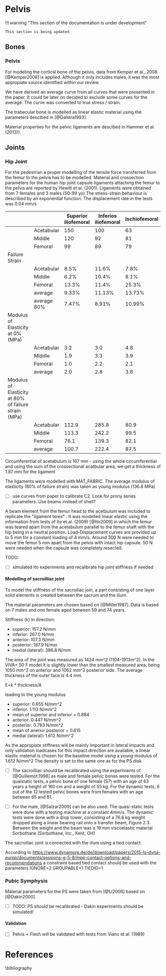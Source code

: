 # Pelvis

!!! warning "This section of the documentation is under development"
    
    This section is being updated

## Bones

### Pelvis

For modeling the cortical bone of the pelvis, data from Kemper et al., 2008 [@Kemper2008] is applied. Although it only includes males, it was the most appropiate source identified within our review. 

We have derived an average curve from all curves that were presented in the paper. It could be later on decided to exclude some curves for the average. The curve was converted to true stress / strain.

The trabecular bone is modelled as linear elastic material using the parameters descibed in [@Dalstra1993].

<!-- Notes: From Fleps et al. (2018): "Acetabular cartilage was modelled based on the study of Burgin et al. [28] using a hyperelastic material model without viscoelastic effect (LS Dyna, MAT_077, v = 0.495, rho = 0.795 g/cm3, C10 = 0.352 MPa, C01 = 0.306 MPa, C11 = 0.052 MPa). Hyperelastic material parameters for fibrous cartilage at the pubic symphysis were based on the study from Li et al. [29] (LS Dyna, MAT_027, v = 0.495, rho = 0.795 g/cm3, C10 = 0.1 MPa, C01 = 0.45 MPa). The same parameters were also used for the cartilage in the sacroiliac joint for lack of better published information."
Pelvic ligaments were modelled with tension only cable elements with material properties according to Hammer et al. [31] (LS Dyna, MAT_071, E = 395 MPa). Cross sections that were based on subject specific insertion site length and an average ligament thickness of 1mm. -->
Material properties for the pelvic ligaments are descibed in Hammer et al. (2013)).

<!-- Todo:

- [ ] The isolated pelvic bone + joints should be validated with the quasisatic and dynamic (spheric) impactor tests of [@Guillemot.1998] and   [@Salzar2009]
- [ ] Overall stiffness of Pelvis + Flesh should be validated with tests from Viano (1989)
 -->

## Joints

### Hip Joint

For the pedestrian a proper modelling of the tensile force transferred from the femur to the pelvis has to be modelled.
Material and crossection parameters for the human hip joint capsule ligaments attaching the femur to the pelvis are reported by Hewitt et al. (2001). Ligaments were obtained from 7 females and 3 males (50-99 yo)
The stress-strain behaviour is described by an exponential function. The displacement rate in the tests was 0.04 mm/s


|                                                      |             | Superior iliofemoral | Inferios iliofemoral | Ischiofemoral |
|------------------------------------------------------|-------------|----------------------|----------------------|---------------|
|                                                      | Acetabular  | 150                  | 100                  | 63            |
|                                                      | Middle      | 120                  | 92                   | 81            |
|                                                      | Femoral     | 99                   | 89                   | 79            |
| Failure Strain                                       |             |                      |                      |               |
|                                                      | Acetabular  | 8.5%                 | 11.6%                | 7.8%          |
|                                                      | Middle      | 6.2%                 | 10.4%                | 8.1%          |
|                                                      | Femoral     | 13.3%                | 11.4%                | 25.3%         |
|                                                      | average     | 9.33%                | 11.13%               | 13.73%        |
|                                                      | average 80% | 7.47%                | 8.91%                | 10.99%        |
| Modulus of Elasticity at 0% (MPa)                    |             |                      |                      |               |
|                                                      | Acetabular  | 3.2                  | 3.0                  | 4.8           |
|                                                      | Middle      | 1.9                  | 3.3                  | 3.9           |
|                                                      | Femoral     | 1.0                  | 2.2                  | 2.1           |
|                                                      | average     | 2.0                  | 2.8                  | 3.6           |
| Modulus of Elasticity at 80% of failure strain (MPa) |             |                      |                      |               |
|                                                      | Acetabular  | 112.9                | 285.8                | 80.9          |
|                                                      | Middle      | 113.3                | 242.2                | 99.5          |
|                                                      | Femoral     | 76.1                 | 139.3                | 82.1          |
|                                                      | average     | 100.7                | 222.4                | 87.5          |

Circumferential of acetabulum is 167 mm - using the whole circumferential and using the sum of the crossectional acatbular area, we get a thickness of 1.87 mm for the ligament

<!-- (150+100+63)=313 mm^2 / 167mm= 1.87 mm
At the femuroal end the ligament will has a circumferential of 120 mm, resulting in a tickness of 2.22 mm
(99+89+79)=267 mm^2 / 120mm = 2.225 mm -->

The ligaments were modelled with MAT_FABRIC. The average modulus of elasticity (80% of failure strain) was taken as young modulus (136.8 MPa)

- [ ] use curves from paper to calibrate C2. Look for prony series parameters. Use beams instead of shell?



<!-- Notes: [@Fleps2018] have modelled the hip joint capsule ligaments with separated matrix and fiber material. The matrix was modelled as shell with
linear elastic material and E=0.002 MPA. The fibers were modelled as cable elements (MAT_071) with material properties according to Hewitt et al. (E=200 MPa with a toe region of 8% strain) -->

A beam element from the femur head to the acetbulum was included to replicate the "ligament teres" . It was modelled linear elastic using the information from tests of Ito et al. (2009) [@Ito2009] in which the femur was teared apart from the acetabulum parallel to the femur shaft with the hip being in a neutral position. Load-Displacement curves are provided up to 5 mm for a constant loading of 4 mm/s.
Around 300 N were needed to move the femur 5 mm apart from the pelvis with intact hip capsule. 50 N were needed when the capsule was completely resected. 

TODO:
- [ ] simulated Ito experiments and recalibrate hip joint stiffness if needed


#### Modelling of sacroilliac joint

To model the stiffness of the sacroiliac join, a part consisting of one layer solid elements is created between the sacrum and the ilium.

The material parameters are chosen based on [@Miller1987].
Data is based on 7 males and one female aged between 59 and 74 years. 

Stiffness (k) in direction: 
* superior: 157.2 N/mm 
* inferior: 267.0 N/mm
* anterior: 107.3 N/mm
* posterior: 187.9 N/mm
* medial (lateral): 386.8 N/mm

The area of the joint was measured as 1424 mm^2 (1104-1913m^2). In the VIVA+ 50 F model it is slightly lower than the smallest measured area, being 1050 mm^2 on anterior and 1062 mm^2 posterior side. 
The average thickness of the outer face is 4.4 mm. 

E=k * thickness/A

leading to the young modulus

* superior: 0.655 N/mm^2 
* inferior: 1.113 N/mm^2
* mean of superior and inferior = 0.884
* anterior: 0.447 N/mm^2
* posterior: 0.783 N/mm^2
* mean of anerior posterior = 0.615
* medial (lateral): 1.612 N/mm^2

As the appropiate stiffness will be mainly important in lateral impacts and only validation loadcases for this impact direction are available, a linear elastic material is chosen for the baseline model using a young modulus of 1.612 N/mm^2
The density is set to the same one as for the PS disk 

<!-- - [ ] TODO: find appropiate density -->


- [ ] The sacroilliac should be recalibrated using the experiments of [@Guillemot.1998] as male and female pelvic bones were tested. For the quaistatic tests, a pelvic bone of  one female (S7) with an age of 63 years a height of 160 cm and a weight of 55 kg.  For the dynamic tests, 6 out of the 12 tested pelvic bones were from females with an age between 65 and 81.


- [ ] For the male, [@Salzar2009] can be also used: The quasi-static tests were done with a testing machine at a constant 4mm/s. The dynamic tests were done with a drop tower, consisting of a 76.6 kg weight dropped along a linear bearing rail onto a transfer beam, Figure 2 3. Between the weight and the beam was a 19 mm viscoelastic material Sorbothane (Sorbothane, Inc., Kent, OH)


The sacroiliac joint is connected with the ilium using a tied contact.

According to https://www.dynamore.de/de/download/papers/2015-ls-dyna-europ/documents/sessions-g-5-8/mpp-contact-options-and-recommendations a constraint based tied contact should be used with the parameters IGNORE=2 GROUPABLE=1 TIEDID=1

### Pubic Symphysis
Material parameters for the PS were taken from [@Li2006] based on [@Dakin2000].

- [ ] TODO: PS should be recalibrated - Dakin experiments should be simulated!


#### Validation

- [ ] Pelvis + Flesh will be validated with tests from Viano  et al. (1989)

# References
\bibliography
